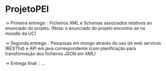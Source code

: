 # ProjetoPEI

-> Primeira entrega:
: Ficheiros XML e Schemas associados relativos ao enunciado do projeto.
(Nota: o enunciado do projeto encontra-se no moodle da UC)

-> Segunda entrega:
: Pesquisas em mongo através do uso de web services (RESTful) e 
API em java correspondente (com planificação para transformação dos 
ficheiros JSON em XML)

-> Entrega final:
: ...